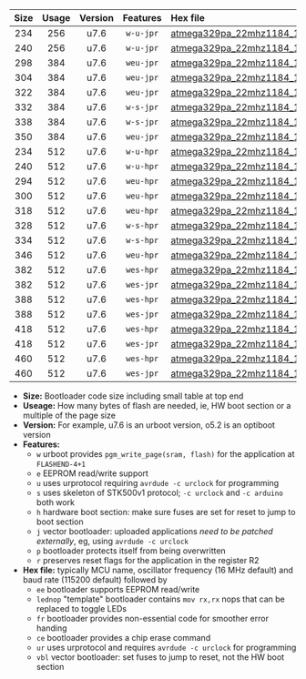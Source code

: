 |Size|Usage|Version|Features|Hex file|
|:-:|:-:|:-:|:-:|:--|
|234|256|u7.6|`w-u-jpr`|[atmega329pa_22mhz1184_115200bps_ur_vbl.hex](https://raw.githubusercontent.com/stefanrueger/urboot/main//atmega329pa_22mhz1184_115200bps_ur_vbl.hex)|
|240|256|u7.6|`w-u-jpr`|[atmega329pa_22mhz1184_115200bps_lednop_ur_vbl.hex](https://raw.githubusercontent.com/stefanrueger/urboot/main//atmega329pa_22mhz1184_115200bps_lednop_ur_vbl.hex)|
|298|384|u7.6|`weu-jpr`|[atmega329pa_22mhz1184_115200bps_ee_ur_vbl.hex](https://raw.githubusercontent.com/stefanrueger/urboot/main//atmega329pa_22mhz1184_115200bps_ee_ur_vbl.hex)|
|304|384|u7.6|`weu-jpr`|[atmega329pa_22mhz1184_115200bps_ee_lednop_ur_vbl.hex](https://raw.githubusercontent.com/stefanrueger/urboot/main//atmega329pa_22mhz1184_115200bps_ee_lednop_ur_vbl.hex)|
|322|384|u7.6|`weu-jpr`|[atmega329pa_22mhz1184_115200bps_ee_lednop_fr_ur_vbl.hex](https://raw.githubusercontent.com/stefanrueger/urboot/main//atmega329pa_22mhz1184_115200bps_ee_lednop_fr_ur_vbl.hex)|
|332|384|u7.6|`w-s-jpr`|[atmega329pa_22mhz1184_115200bps_vbl.hex](https://raw.githubusercontent.com/stefanrueger/urboot/main//atmega329pa_22mhz1184_115200bps_vbl.hex)|
|338|384|u7.6|`w-s-jpr`|[atmega329pa_22mhz1184_115200bps_lednop_vbl.hex](https://raw.githubusercontent.com/stefanrueger/urboot/main//atmega329pa_22mhz1184_115200bps_lednop_vbl.hex)|
|350|384|u7.6|`weu-jpr`|[atmega329pa_22mhz1184_115200bps_ee_lednop_fr_ce_ur_vbl.hex](https://raw.githubusercontent.com/stefanrueger/urboot/main//atmega329pa_22mhz1184_115200bps_ee_lednop_fr_ce_ur_vbl.hex)|
|234|512|u7.6|`w-u-hpr`|[atmega329pa_22mhz1184_115200bps_ur.hex](https://raw.githubusercontent.com/stefanrueger/urboot/main//atmega329pa_22mhz1184_115200bps_ur.hex)|
|240|512|u7.6|`w-u-hpr`|[atmega329pa_22mhz1184_115200bps_lednop_ur.hex](https://raw.githubusercontent.com/stefanrueger/urboot/main//atmega329pa_22mhz1184_115200bps_lednop_ur.hex)|
|294|512|u7.6|`weu-hpr`|[atmega329pa_22mhz1184_115200bps_ee_ur.hex](https://raw.githubusercontent.com/stefanrueger/urboot/main//atmega329pa_22mhz1184_115200bps_ee_ur.hex)|
|300|512|u7.6|`weu-hpr`|[atmega329pa_22mhz1184_115200bps_ee_lednop_ur.hex](https://raw.githubusercontent.com/stefanrueger/urboot/main//atmega329pa_22mhz1184_115200bps_ee_lednop_ur.hex)|
|318|512|u7.6|`weu-hpr`|[atmega329pa_22mhz1184_115200bps_ee_lednop_fr_ur.hex](https://raw.githubusercontent.com/stefanrueger/urboot/main//atmega329pa_22mhz1184_115200bps_ee_lednop_fr_ur.hex)|
|328|512|u7.6|`w-s-hpr`|[atmega329pa_22mhz1184_115200bps.hex](https://raw.githubusercontent.com/stefanrueger/urboot/main//atmega329pa_22mhz1184_115200bps.hex)|
|334|512|u7.6|`w-s-hpr`|[atmega329pa_22mhz1184_115200bps_lednop.hex](https://raw.githubusercontent.com/stefanrueger/urboot/main//atmega329pa_22mhz1184_115200bps_lednop.hex)|
|346|512|u7.6|`weu-hpr`|[atmega329pa_22mhz1184_115200bps_ee_lednop_fr_ce_ur.hex](https://raw.githubusercontent.com/stefanrueger/urboot/main//atmega329pa_22mhz1184_115200bps_ee_lednop_fr_ce_ur.hex)|
|382|512|u7.6|`wes-hpr`|[atmega329pa_22mhz1184_115200bps_ee.hex](https://raw.githubusercontent.com/stefanrueger/urboot/main//atmega329pa_22mhz1184_115200bps_ee.hex)|
|382|512|u7.6|`wes-jpr`|[atmega329pa_22mhz1184_115200bps_ee_vbl.hex](https://raw.githubusercontent.com/stefanrueger/urboot/main//atmega329pa_22mhz1184_115200bps_ee_vbl.hex)|
|388|512|u7.6|`wes-hpr`|[atmega329pa_22mhz1184_115200bps_ee_lednop.hex](https://raw.githubusercontent.com/stefanrueger/urboot/main//atmega329pa_22mhz1184_115200bps_ee_lednop.hex)|
|388|512|u7.6|`wes-jpr`|[atmega329pa_22mhz1184_115200bps_ee_lednop_vbl.hex](https://raw.githubusercontent.com/stefanrueger/urboot/main//atmega329pa_22mhz1184_115200bps_ee_lednop_vbl.hex)|
|418|512|u7.6|`wes-hpr`|[atmega329pa_22mhz1184_115200bps_ee_lednop_fr.hex](https://raw.githubusercontent.com/stefanrueger/urboot/main//atmega329pa_22mhz1184_115200bps_ee_lednop_fr.hex)|
|418|512|u7.6|`wes-jpr`|[atmega329pa_22mhz1184_115200bps_ee_lednop_fr_vbl.hex](https://raw.githubusercontent.com/stefanrueger/urboot/main//atmega329pa_22mhz1184_115200bps_ee_lednop_fr_vbl.hex)|
|460|512|u7.6|`wes-hpr`|[atmega329pa_22mhz1184_115200bps_ee_lednop_fr_ce.hex](https://raw.githubusercontent.com/stefanrueger/urboot/main//atmega329pa_22mhz1184_115200bps_ee_lednop_fr_ce.hex)|
|460|512|u7.6|`wes-jpr`|[atmega329pa_22mhz1184_115200bps_ee_lednop_fr_ce_vbl.hex](https://raw.githubusercontent.com/stefanrueger/urboot/main//atmega329pa_22mhz1184_115200bps_ee_lednop_fr_ce_vbl.hex)|

- **Size:** Bootloader code size including small table at top end
- **Useage:** How many bytes of flash are needed, ie, HW boot section or a multiple of the page size
- **Version:** For example, u7.6 is an urboot version, o5.2 is an optiboot version
- **Features:**
  + `w` urboot provides `pgm_write_page(sram, flash)` for the application at `FLASHEND-4+1`
  + `e` EEPROM read/write support
  + `u` uses urprotocol requiring `avrdude -c urclock` for programming
  + `s` uses skeleton of STK500v1 protocol; `-c urclock` and `-c arduino` both work
  + `h` hardware boot section: make sure fuses are set for reset to jump to boot section
  + `j` vector bootloader: uploaded applications *need to be patched externally*, eg, using `avrdude -c urclock`
  + `p` bootloader protects itself from being overwritten
  + `r` preserves reset flags for the application in the register R2
- **Hex file:** typically MCU name, oscillator frequency (16 MHz default) and baud rate (115200 default) followed by
  + `ee` bootloader supports EEPROM read/write
  + `lednop` "template" bootloader contains `mov rx,rx` nops that can be replaced to toggle LEDs
  + `fr` bootloader provides non-essential code for smoother error handing
  + `ce` bootloader provides a chip erase command
  + `ur` uses urprotocol and requires `avrdude -c urclock` for programming
  + `vbl` vector bootloader: set fuses to jump to reset, not the HW boot section
